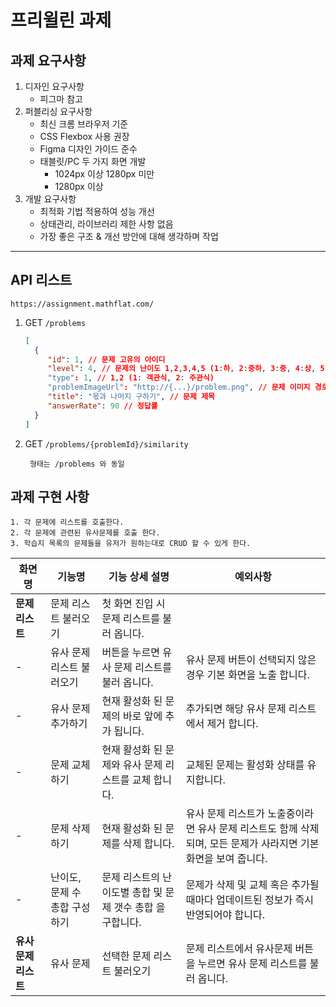 # 프리윌린 과제
 
## 과제 요구사항
1. 디자인 요구사항
   - 피그마 참고
2. 퍼블리싱 요구사항
   - 최신 크롬 브라우저 기준
   - CSS Flexbox 사용 권장
   - Figma 디자인 가이드 준수
   - 태블릿/PC 두 가지 화면 개발
     - 1024px 이상 1280px 미만
     - 1280px 이상
3. 개발 요구사항
   - 최적화 기법 적용하여 성능 개선
   - 상태관리, 라이브러리 제한 사항 없음
   - 가장 좋은 구조 & 개선 방안에 대해 생각하며 작업

---
## API 리스트
```
https://assignment.mathflat.com/
```

1. GET `/problems`
   ```json
   [
     {
        "id": 1, // 문제 고유의 아이디
        "level": 4, // 문제의 난이도 1,2,3,4,5 (1:하, 2:중하, 3:중, 4:상, 5:최상)
        "type": 1, // 1,2 (1: 객관식, 2: 주관식)
        "problemImageUrl": "http://{...}/problem.png", // 문제 이미지 경로
        "title": "몫과 나머지 구하기", // 문제 제목
        "answerRate": 90 // 정답률
     } 
   ]
   ```
2. GET `/problems/{problemId}/similarity`
   ```
    형태는 /problems 와 동일
   ```

## 과제 구현 사항
```
1. 각 문제에 리스트를 호출한다.
2. 각 문제에 관련된 유사문제를 호출 한다.
3. 학습지 목록의 문제들을 유저가 원하는대로 CRUD 할 수 있게 한다.
```
| **화면명**          | **기능명**           | **기능 상세 설명**                       | **예외사항**                                                          |
|------------------|-------------------|------------------------------------|-------------------------------------------------------------------|
| **문제 리스트**       | 문제 리스트 불러오기       | 첫 화면 진입 시 문제 리스트를 불러 옵니다.          |                                                                   |
| -                | 유사 문제 리스트 불러오기    | 버튼을 누르면 유사 문제 리스트를 불러 옵니다.         | 유사 문제 버튼이 선택되지 않은 경우 기본 화면을 노출 합니다.                               |
| -                | 유사 문제 추가하기        | 현재 활성화 된 문제의 바로 앞에 추가 됩니다.         | 추가되면 해당 유사 문제 리스트에서 제거 합니다.                                       |
| -                | 문제 교체하기           | 현재 활성화 된 문제와 유사 문제 리스트를 교체 합니다.    | 교체된 문제는 활성화 상태를 유지합니다.                                            |
| -                | 문제 삭제하기           | 현재 활성화 된 문제를 삭제 합니다.               |  유사 문제 리스트가 노출중이라면 유사 문제 리스트도 함께 삭제되며, 모든 문제가 사라지면 기본 화면을 보여 줍니다. |
| -                | 난이도, 문제 수 총합 구성하기 | 문제 리스트의 난이도별 총합 및 문제 갯수 총합 을 구합니다. | 문제가 삭제 및 교체 혹은 추가될 때마다 업데이트된 정보가 즉시 반영되어야 합니다.                    |
| **유사 문제 리스트**    | 유사 문제             | 선택한 문제 리스트 불러오기                    | 문제 리스트에서 유사문제 버튼을 누르면 유사 문제 리스트를 불러 옵니다.                          |
